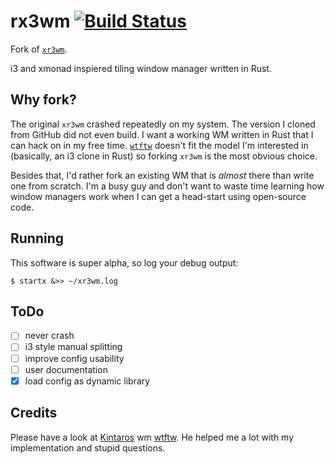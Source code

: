 # rx3wm [![Build Status](https://travis-ci.org/nathantypanski/xr3wm.svg?branch=master)](https://travis-ci.org/nathantypanski/xr3wm)


Fork of [`xr3wm`](https://github.com/tsurai/xr3wm).

i3 and xmonad inspiered tiling window manager written in Rust.

## Why fork?

The original `xr3wm` crashed repeatedly on my system. The version I cloned from
GitHub did not even build. I want a working WM written in Rust that I can hack
on in my free time. [`wtftw`](https://github.com/Kintaro/wtftw) doesn't fit the
model I'm interested in (basically, an i3 clone in Rust) so forking `xr3wm` is
the most obvious choice.

Besides that, I'd rather fork an existing WM that is _almost_ there than write
one from scratch. I'm a busy guy and don't want to waste time learning how
window managers work when I can get a head-start using open-source code.

## Running

This software is super alpha, so log your debug output:

```
$ startx &>> ~/xr3wm.log
```

## ToDo

- [ ] never crash
- [ ] i3 style manual splitting
- [ ] improve config usability
- [ ] user documentation
- [x] load config as dynamic library

## Credits

Please have a look at [Kintaros](https://github.com/Kintaro) wm [wtftw](https://github.com/Kintaro/wtftw). He helped me a lot with my implementation and stupid questions.
